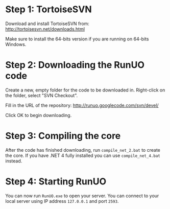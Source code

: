 # Step 1: TortoiseSVN #

Download and install TortoiseSVN from:
http://tortoisesvn.net/downloads.html

Make sure to install the 64-bits version if you are running on 64-bits Windows.


# Step 2: Downloading the RunUO code #

Create a new, empty folder for the code to be downloaded in. Right-click on the folder, select "SVN Checkout".

Fill in the URL of the repository:
http://runuo.googlecode.com/svn/devel/

Click OK to begin downloading.


# Step 3: Compiling the core #

After the code has finished downloading, run `compile_net_2.bat` to create the core. If you have .NET 4 fully installed you can use `compile_net_4.bat` instead.


# Step 4: Starting RunUO #

You can now run `RunUO.exe` to open your server. You can connect to your local server using IP address `127.0.0.1` and port `2593`.